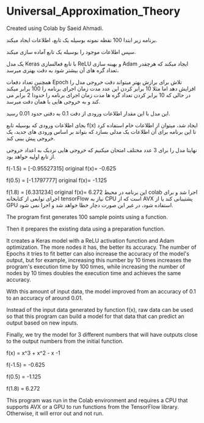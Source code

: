 # Universal_Approximation_Theory

Created using Colab by Saeid Ahmadi.

برنامه زیر ابتدا 100 نقطه نمونه بوسیله یک تابع، اطلاعات ایجاد میکند.

سپس اطلاعات موجود را بوسیله یک تابع آماده سازی میکند.

یک مدل Keras با تابع فعالسازی ReLU و بهینه سازی Adam ایجاد میکند که هرچقدر تعداد گره های آن بیشتر شود به دقت بهتری میرسد،

همچنین تعداد دفعات Epoch تلاش برای برازش بهتر میتواند دقت خروجی مدل را افزایش دهد اما مثلا 10 برابر کردن این عدد مدت زمان اجرای برنامه را 100 برابر میکند در حالی که 10 برابر کردن تعداد گره ها مدت زمان اجرای برنامه را حدودا 2 برابر می کند و به خروجی هایی با همان دقت میرسد.

این مدل با این مقدار اطلاعات ورودی از دقت 0.1 به دقتی حدود 0.01 رسید.

بجای اطلاعات ورودی که بوسیله تابع f(x) ایجاد شد، میتوان از اطلاعات خام استفاده کرد تا این برنامه برای آن اطلاعات یک مدلی بسازد که بتواند بر اساس ورودی های جدید، یک خروجی پیش بینی کند.

نهایتا مدل را برای 3 عدد مختلف امتحان میکنیم که خروجی هایی نزدیک به اعداد خروجی از تابع اولیه خواهد بود.

f(-1.5) =  [-0.95527315]   original f(x)=  -0.625

f(0.5)  =  [-1.1797777]    original f(x)=  -1.125

f(1.8)  =  [6.331234]      original f(x)=  6.272
این برنامه در محیط colab اجرا شد و برای اجرای توابعی از کتابخانه tensorFlow نیاز به CPU است که از AVX پشتیبانی کند یا از GPU استفاده شود، در غیر این صورت دچار خطا خواهد شد و اجرا نمی شود.

The program first generates 100 sample points using a function.

Then it prepares the existing data using a preparation function.

It creates a Keras model with a ReLU activation function and Adam optimization. The more nodes it has, the better its accuracy. The number of Epochs it tries to fit better can also increase the accuracy of the model's output, but for example, increasing this number by 10 times increases the program's execution time by 100 times, while increasing the number of nodes by 10 times doubles the execution time and achieves the same accuracy.

With this amount of input data, the model improved from an accuracy of 0.1 to an accuracy of around 0.01.

Instead of the input data generated by function f(x), raw data can be used so that this program can build a model for that data that can predict an output based on new inputs.

Finally, we try the model for 3 different numbers that will have outputs close to the output numbers from the initial function.

f(x) = x^3 + x^2 - x -1

f(-1.5) = -0.625

f(0.5) = -1.125

f(1.8) = 6.272

This program was run in the Colab environment and requires a CPU that supports AVX or a GPU to run functions from the TensorFlow library. Otherwise, it will error out and not run.
